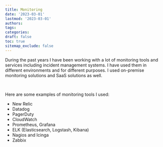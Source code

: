 ```yaml
---
title: Monitoring
date: '2023-03-01'
lastmod: '2023-03-01'
authors:
tags:
categories:
draft: false
toc: true
sitemap_exclude: false
---
```


<div class="bg-secondary-bg rounded px-6 py-6">

During the past years I have been working with a lot of monitoring tools and services including incident management
systems. I have used them in different environments and for different purposes. I used on-premise monitoring solutions
and SaaS solutions as well.

<!--more-->
<br>

Here are some examples of monitoring tools I used:

- New Relic
- Datadog
- PagerDuty
- CloudWatch
- Prometheus, Grafana
- ELK (Elasticsearch, Logstash, Kibana)
- Nagios and Icinga
- Zabbix

</div>